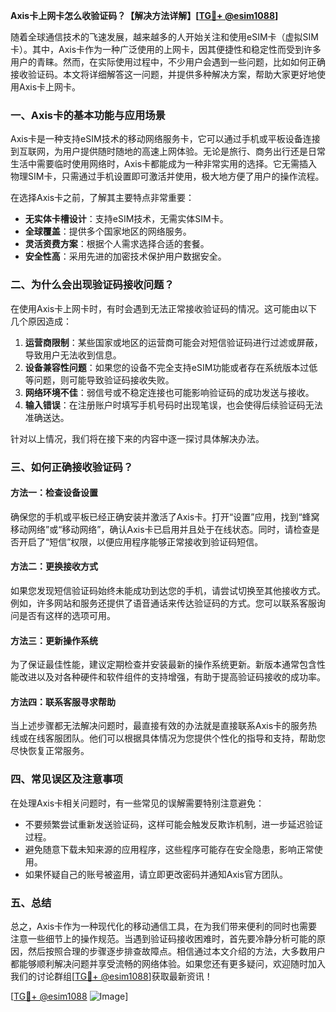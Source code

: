 **Axis卡上网卡怎么收验证码？【解决方法详解】[[TG💪+ @esim1088](https://t.me/s/esim1088)]**

随着全球通信技术的飞速发展，越来越多的人开始关注和使用eSIM卡（虚拟SIM卡）。其中，Axis卡作为一种广泛使用的上网卡，因其便捷性和稳定性而受到许多用户的青睐。然而，在实际使用过程中，不少用户会遇到一些问题，比如如何正确接收验证码。本文将详细解答这一问题，并提供多种解决方案，帮助大家更好地使用Axis卡上网卡。

### 一、Axis卡的基本功能与应用场景

Axis卡是一种支持eSIM技术的移动网络服务卡，它可以通过手机或平板设备连接到互联网，为用户提供随时随地的高速上网体验。无论是旅行、商务出行还是日常生活中需要临时使用网络时，Axis卡都能成为一种非常实用的选择。它无需插入物理SIM卡，只需通过手机设置即可激活并使用，极大地方便了用户的操作流程。

在选择Axis卡之前，了解其主要特点非常重要：
- **无实体卡槽设计**：支持eSIM技术，无需实体SIM卡。
- **全球覆盖**：提供多个国家地区的网络服务。
- **灵活资费方案**：根据个人需求选择合适的套餐。
- **安全性高**：采用先进的加密技术保护用户数据安全。

### 二、为什么会出现验证码接收问题？

在使用Axis卡上网卡时，有时会遇到无法正常接收验证码的情况。这可能由以下几个原因造成：

1. **运营商限制**：某些国家或地区的运营商可能会对短信验证码进行过滤或屏蔽，导致用户无法收到信息。
2. **设备兼容性问题**：如果您的设备不完全支持eSIM功能或者存在系统版本过低等问题，则可能导致验证码接收失败。
3. **网络环境不佳**：弱信号或不稳定连接也可能影响验证码的成功发送与接收。
4. **输入错误**：在注册账户时填写手机号码时出现笔误，也会使得后续验证码无法准确送达。

针对以上情况，我们将在接下来的内容中逐一探讨具体解决办法。

### 三、如何正确接收验证码？

#### 方法一：检查设备设置
确保您的手机或平板已经正确安装并激活了Axis卡。打开“设置”应用，找到“蜂窝移动网络”或“移动网络”，确认Axis卡已启用并且处于在线状态。同时，请检查是否开启了“短信”权限，以便应用程序能够正常接收到验证码短信。

#### 方法二：更换接收方式
如果您发现短信验证码始终未能成功到达您的手机，请尝试切换至其他接收方式。例如，许多网站和服务还提供了语音通话来传达验证码的方式。您可以联系客服询问是否有这样的选项可用。

#### 方法三：更新操作系统
为了保证最佳性能，建议定期检查并安装最新的操作系统更新。新版本通常包含性能改进以及对各种硬件和软件组件的支持增强，有助于提高验证码接收的成功率。

#### 方法四：联系客服寻求帮助
当上述步骤都无法解决问题时，最直接有效的办法就是直接联系Axis卡的服务热线或在线客服团队。他们可以根据具体情况为您提供个性化的指导和支持，帮助您尽快恢复正常服务。

### 四、常见误区及注意事项

在处理Axis卡相关问题时，有一些常见的误解需要特别注意避免：
- 不要频繁尝试重新发送验证码，这样可能会触发反欺诈机制，进一步延迟验证过程。
- 避免随意下载未知来源的应用程序，这些程序可能存在安全隐患，影响正常使用。
- 如果怀疑自己的账号被盗用，请立即更改密码并通知Axis官方团队。

### 五、总结

总之，Axis卡作为一种现代化的移动通信工具，在为我们带来便利的同时也需要注意一些细节上的操作规范。当遇到验证码接收困难时，首先要冷静分析可能的原因，然后按照合理的步骤逐步排查故障点。相信通过本文介绍的方法，大多数用户都能够顺利解决问题并享受流畅的网络体验。如果您还有更多疑问，欢迎随时加入我们的讨论群组[[TG💪+ @esim1088](https://t.me/s/esim1088)]获取最新资讯！

[[TG💪+ @esim1088](https://t.me/s/esim1088) ![Image](https://i.postimg.cc/4NQfJmqS/Snipaste-2025-05-13-00-14-12.png)]